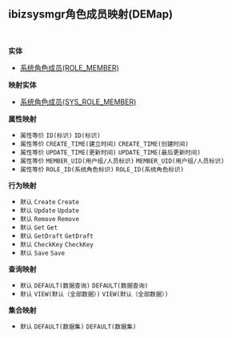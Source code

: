 ## ibizsysmgr角色成员映射(DEMap) <!-- {docsify-ignore-all} -->



<br>

<p class="panel-title"><b>实体</b></p>

* [系统角色成员(ROLE_MEMBER)](module/Base/ROLE_MEMBER)

<p class="panel-title"><b>映射实体</b></p>

* [系统角色成员(SYS_ROLE_MEMBER)](module/ibizsysmgr/SYS_ROLE_MEMBER)


<p class="panel-title"><b>属性映射</b></p>

* `属性等价`
`ID(标识)` <i class="fa fa-angle-double-right"/></i> `ID(标识)`
* `属性等价`
`CREATE_TIME(建立时间)` <i class="fa fa-angle-double-right"/></i> `CREATE_TIME(创建时间)`
* `属性等价`
`UPDATE_TIME(更新时间)` <i class="fa fa-angle-double-right"/></i> `UPDATE_TIME(最后更新时间)`
* `属性等价`
`MEMBER_UID(用户组/人员标识)` <i class="fa fa-angle-double-right"/></i> `MEMBER_UID(用户组/人员标识)`
* `属性等价`
`ROLE_ID(系统角色标识)` <i class="fa fa-angle-double-right"/></i> `ROLE_ID(系统角色标识)`

<p class="panel-title"><b>行为映射</b></p>

* `默认`
`Create` <i class="fa fa-angle-double-right"/></i> `Create`
* `默认`
`Update` <i class="fa fa-angle-double-right"/></i> `Update`
* `默认`
`Remove` <i class="fa fa-angle-double-right"/></i> `Remove`
* `默认`
`Get` <i class="fa fa-angle-double-right"/></i> `Get`
* `默认`
`GetDraft` <i class="fa fa-angle-double-right"/></i> `GetDraft`
* `默认`
`CheckKey` <i class="fa fa-angle-double-right"/></i> `CheckKey`
* `默认`
`Save` <i class="fa fa-angle-double-right"/></i> `Save`

<p class="panel-title"><b>查询映射</b></p>

* `默认`
`DEFAULT(数据查询)` <i class="fa fa-angle-double-right"/></i> `DEFAULT(数据查询)` 
* `默认`
`VIEW(默认（全部数据）)` <i class="fa fa-angle-double-right"/></i> `VIEW(默认（全部数据）)` 

<p class="panel-title"><b>集合映射</b></p>

* `默认`
`DEFAULT(数据集)` <i class="fa fa-angle-double-right"/></i> `DEFAULT(数据集)` 
